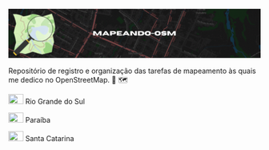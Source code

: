 ![Cabeçalho](https://github.com/elmoneto/mapeando-osm/blob/main/img/header.gif)

Repositório de registro e organização das tarefas de mapeamento às quais me dedico no OpenStreetMap. 🔎 🗺️ 

<img src="https://github.com/pierrelapalu/icones-bandeiras-br-uf/blob/master/dist/rounded/png-200/22-rio-grande-do-sul-rounded.png" width="30" height="20"> Rio Grande do Sul

<img src="https://github.com/pierrelapalu/icones-bandeiras-br-uf/blob/master/dist/rounded/png-200/16-paraiba-rounded.png" width="30" height="20"> Paraíba

<img src="https://github.com/pierrelapalu/icones-bandeiras-br-uf/blob/master/dist/rounded/png-200/25-santa-catarina-rounded.png" width="30" height="20"> Santa Catarina
